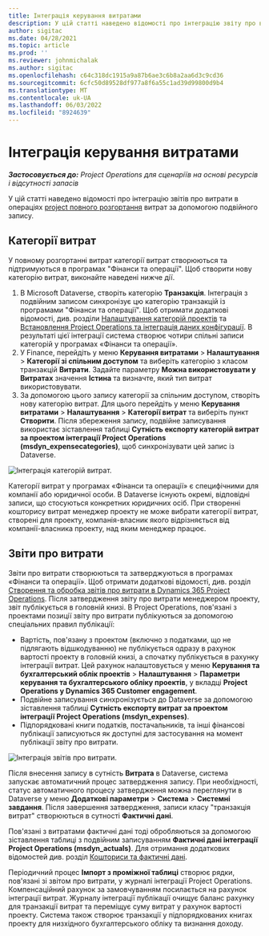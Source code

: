 ```yaml
---
title: Інтеграція керування витратами
description: У цій статті наведено відомості про інтеграцію звіту про витрати в операціях project за допомогою подвійного запису.
author: sigitac
ms.date: 04/28/2021
ms.topic: article
ms.prod: ''
ms.reviewer: johnmichalak
ms.author: sigitac
ms.openlocfilehash: c64c318dc1915a9a87b6ae3c6b8a2aa6d3c9cd36
ms.sourcegitcommit: 6cfc50d89528df977a8f6a55c1ad39d99800d9b4
ms.translationtype: MT
ms.contentlocale: uk-UA
ms.lasthandoff: 06/03/2022
ms.locfileid: "8924639"
---
```

# <a name="expense-management-integration"></a>Інтеграція керування витратами

_**Застосовується до:** Project Operations для сценаріїв на основі ресурсів і відсутності запасів_

У цій статті наведено відомості про інтеграцію звітів про витрати в операціях [project повного розгортання](../expense/expense-overview.md) витрат за допомогою подвійного запису.

## <a name="expense-categories"></a>Категорії витрат

У повному розгортанні витрат категорії витрат створюються та підтримуються в програмах "Фінанси та операції". Щоб створити нову категорію витрат, виконайте наведені нижче дії.

1. В Microsoft Dataverse, створіть категорію **Транзакція**. Інтеграція з подвійним записом синхронізує цю категорію транзакцій із програмами "Фінанси та операції". Щоб отримати додаткові відомості, див. розділи [Налаштування категорій проектів](/dynamics365/project-operations/project-accounting/configure-project-categories) та [Встановлення Project Operations та інтеграція даних конфігурації](resource-dual-write-setup-integration.md). В результаті цієї інтеграції система створює чотири спільні записи категорій у програмах «Фінанси та операції».
2. У Finance, перейдіть у меню **Керування витратами** > **Налаштування** > **Категорії зі спільним доступом** та виберіть категорію з класом транзакцій **Витрати**. Задайте параметру **Можна використовувати у Витратах** значення **Істина** та визначте, який тип витрат використовувати.
3. За допомогою цього запису категорії за спільним доступом, створіть нову категорію витрат. Для цього перейдіть у меню **Керування витратами** > **Налаштування** > **Категорії витрат** та виберіть пункт **Створити**. Після збереження запису, подвійне записування використає зіставлення таблиці **Сутність експорту категорій витрат за проектом інтеграції Project Operations (msdyn\_expensecategories)**, щоб синхронізувати цей запис із Dataverse.

  ![Інтеграція категорій витрат.](./media/DW6ExpenseCategories.png)

Категорії витрат у програмах «Фінанси та операції» є специфічними для компанії або юридичної особи. В Dataverse існують окремі, відповідні записи, що стосуються конкретних юридичних осіб. При створенні кошторису витрат менеджер проекту не може вибрати категорії витрат, створені для проекту, компанія-власник якого відрізняється від компанії-власника проекту, над яким менеджер працює. 

## <a name="expense-reports"></a>Звіти про витрати

Звіти про витрати створюються та затверджуються в програмах «Фінанси та операції». Щоб отримати додаткові відомості, див. розділ [Створення та обробка звітів про витрати в Dynamics 365 Project Operations](/learn/modules/create-process-expense-reports/). Після затвердження звіту про витрати менеджером проекту, звіт публікується в головній книзі. В Project Operations, пов'язані з проектами позиції звіту про витрати публікуються за допомогою спеціальних правил публікації:

  - Вартість, пов'язану з проектом (включно з податками, що не підлягають відшкодуванню) не публікується одразу в рахунок вартості проекту в головній книзі, а спочатку публікується в рахунку інтеграції витрат. Цей рахунок налаштовується у меню **Керування та бухгалтерський облік проектів** > **Налаштування** > **Параметри керування та бухгалтерського обліку проектів**, у вкладці **Project Operations у Dynamics 365 Customer engagement**.
  - Подвійне записування синхронізується до Dataverse за допомогою зіставлення таблиці **Сутність експорту витрат за проектом інтеграції Project Operations (msdyn\_expenses)**.
  - Підпорядковані книги податків, постачальників, та інші фінансові публікації записуються як доступні для застосування на момент публікації звіту про витрати.

  ![Інтеграція звітів про витрати.](./media/DW6ExpenseReports.png)

Після внесення запису в сутність **Витрата** в Dataverse, система запускає автоматичний процес затвердження запису. При необхідності, статус автоматичного процесу затвердження можна переглянути в Dataverse у меню **Додаткові параметри** > **Система** > **Системні завдання**. Після завершення затвердження, записи класу "транзакція витрат" створюються в сутності **Фактичні дані**.

Пов'язані з витратами фактичні дані тоді обробляються за допомогою зіставлення таблиці з подвійним записуванням **Фактичні дані інтеграції Project Operations (msdyn\_actuals)**. Для отримання додаткових відомостей див. розділ [Кошториси та фактичні дані](resource-dual-write-estimates-actuals.md).

Періодичний процес **Імпорт з проміжної таблиці** створює рядки, пов'язані зі звітом про витрати, у журналі інтеграції Project Operations. Компенсаційний рахунок за замовчуванням посилається на рахунок інтеграції витрат. Журналу інтеграції публікації очищує баланс рахунку для транзакції витрат та переміщує суму витрат у рахунок вартості проекту. Система також створює транзакції у підпорядкованих книгах проекту для низхідного бухгалтерського обліку та визнання доходу.
